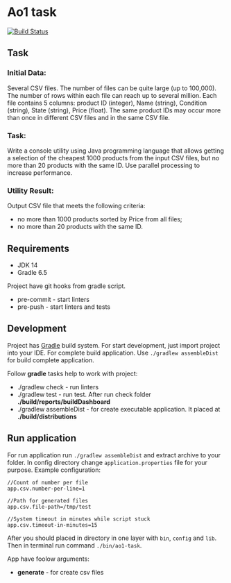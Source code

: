 # Ao1 task

[![Build Status](https://cloud.drone.io/api/badges/rmuhamedgaliev/ao1-task/status.svg)](https://cloud.drone.io/rmuhamedgaliev/ao1-task)

## Task

### Initial Data:

Several CSV files. The number of files can be quite large (up to 100,000).
The number of rows within each file can reach up to several million.
Each file contains 5 columns: product ID (integer), Name (string), Condition (string), State (string), Price (float).
The same product IDs may occur more than once in different CSV files and in the same CSV file.

### Task:

Write a console utility using Java programming language that allows getting a selection of the cheapest 1000 products from the input CSV files, but no more than 20 products with the same ID. Use parallel processing to increase performance.

### Utility Result:

Output CSV file that meets the following criteria:
- no more than 1000 products sorted by Price from all files;
- no more than 20 products with the same ID.

## Requirements

- JDK 14
- Gradle 6.5

Project have git hooks from gradle script.

- pre-commit - start linters
- pre-push - start linters and tests

## Development

Project has [Gradle](https://gradle.org/) build system. For start development, just import project into your IDE. 
For complete build application. Use `./gradlew assembleDist` for build complete application.

Follow **gradle** tasks help to work with project:

- ./gradlew check - run linters
- ./gradlew test - run test. After run check folder **./build/reports/buildDashboard**
- ./gradlew assembleDist - for create executable application. It placed at **./build/distributions**

## Run application

For run application run `./gradlew assembleDist` and extract archive to your folder. In config directory change `application.properties` file for your purpose. Example configuration:

```properties
//Count of number per file
app.csv.number-per-line=1

//Path for generated files
app.csv.file-path=/tmp/test

//System timeout in minutes while script stuck
app.csv.timeout-in-minutes=15
```  

After you should placed in directory in one layer with `bin`, `config` and `lib`. Then in terminal run command `./bin/ao1-task`.

App have foolow arguments:

- **generate** - for create csv files
